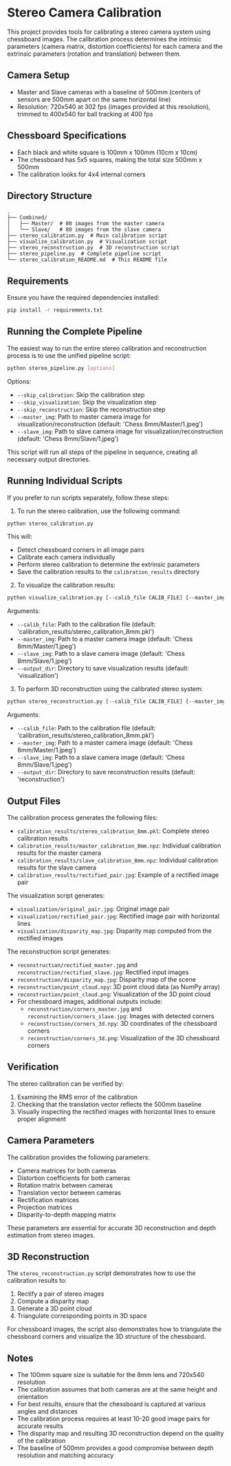 # Stereo Camera Calibration

This project provides tools for calibrating a stereo camera system using chessboard images. The calibration process determines the intrinsic parameters (camera matrix, distortion coefficients) for each camera and the extrinsic parameters (rotation and translation) between them.

## Camera Setup

- Master and Slave cameras with a baseline of 500mm (centers of sensors are 500mm apart on the same horizontal line)
- Resolution: 720x540 at 302 fps (images provided at this resolution), trimmed to 400x540 for ball tracking at 400 fps

## Chessboard Specifications

- Each black and white square is 100mm x 100mm (10cm x 10cm)
- The chessboard has 5x5 squares, making the total size 500mm x 500mm
- The calibration looks for 4x4 internal corners

## Directory Structure

```
.
├── Combined/
│   ├── Master/  # 80 images from the master camera
│   └── Slave/   # 80 images from the slave camera
├── stereo_calibration.py  # Main calibration script
├── visualize_calibration.py  # Visualization script
├── stereo_reconstruction.py  # 3D reconstruction script
├── stereo_pipeline.py  # Complete pipeline script
└── stereo_calibration_README.md  # This README file
```

## Requirements

Ensure you have the required dependencies installed:

```bash
pip install -r requirements.txt
```

## Running the Complete Pipeline

The easiest way to run the entire stereo calibration and reconstruction process is to use the unified pipeline script:

```bash
python stereo_pipeline.py [options]
```

Options:
- `--skip_calibration`: Skip the calibration step
- `--skip_visualization`: Skip the visualization step
- `--skip_reconstruction`: Skip the reconstruction step
- `--master_img`: Path to master camera image for visualization/reconstruction (default: 'Chess 8mm/Master/1.jpeg')
- `--slave_img`: Path to slave camera image for visualization/reconstruction (default: 'Chess 8mm/Slave/1.jpeg')

This script will run all steps of the pipeline in sequence, creating all necessary output directories.

## Running Individual Scripts

If you prefer to run scripts separately, follow these steps:

1. To run the stereo calibration, use the following command:

```bash
python stereo_calibration.py
```

This will:
- Detect chessboard corners in all image pairs
- Calibrate each camera individually
- Perform stereo calibration to determine the extrinsic parameters
- Save the calibration results to the `calibration_results` directory

2. To visualize the calibration results:

```bash
python visualize_calibration.py [--calib_file CALIB_FILE] [--master_img MASTER_IMG] [--slave_img SLAVE_IMG] [--output_dir OUTPUT_DIR]
```

Arguments:
- `--calib_file`: Path to the calibration file (default: 'calibration_results/stereo_calibration_8mm.pkl')
- `--master_img`: Path to a master camera image (default: 'Chess 8mm/Master/1.jpeg')
- `--slave_img`: Path to a slave camera image (default: 'Chess 8mm/Slave/1.jpeg')
- `--output_dir`: Directory to save visualization results (default: 'visualization')

3. To perform 3D reconstruction using the calibrated stereo system:

```bash
python stereo_reconstruction.py [--calib_file CALIB_FILE] [--master_img MASTER_IMG] [--slave_img SLAVE_IMG] [--output_dir OUTPUT_DIR]
```

Arguments:
- `--calib_file`: Path to the calibration file (default: 'calibration_results/stereo_calibration_8mm.pkl')
- `--master_img`: Path to a master camera image (default: 'Chess 8mm/Master/1.jpeg')
- `--slave_img`: Path to a slave camera image (default: 'Chess 8mm/Slave/1.jpeg')
- `--output_dir`: Directory to save reconstruction results (default: 'reconstruction')

## Output Files

The calibration process generates the following files:

- `calibration_results/stereo_calibration_8mm.pkl`: Complete stereo calibration results
- `calibration_results/master_calibration_8mm.npz`: Individual calibration results for the master camera
- `calibration_results/slave_calibration_8mm.npz`: Individual calibration results for the slave camera
- `calibration_results/rectified_pair.jpg`: Example of a rectified image pair

The visualization script generates:

- `visualization/original_pair.jpg`: Original image pair
- `visualization/rectified_pair.jpg`: Rectified image pair with horizontal lines
- `visualization/disparity_map.jpg`: Disparity map computed from the rectified images

The reconstruction script generates:

- `reconstruction/rectified_master.jpg` and `reconstruction/rectified_slave.jpg`: Rectified input images
- `reconstruction/disparity_map.jpg`: Disparity map of the scene
- `reconstruction/point_cloud.npy`: 3D point cloud data (as NumPy array)
- `reconstruction/point_cloud.png`: Visualization of the 3D point cloud
- For chessboard images, additional outputs include:
  - `reconstruction/corners_master.jpg` and `reconstruction/corners_slave.jpg`: Images with detected corners
  - `reconstruction/corners_3d.npy`: 3D coordinates of the chessboard corners
  - `reconstruction/corners_3d.png`: Visualization of the 3D chessboard corners

## Verification

The stereo calibration can be verified by:

1. Examining the RMS error of the calibration
2. Checking that the translation vector reflects the 500mm baseline
3. Visually inspecting the rectified images with horizontal lines to ensure proper alignment

## Camera Parameters

The calibration provides the following parameters:

- Camera matrices for both cameras
- Distortion coefficients for both cameras
- Rotation matrix between cameras
- Translation vector between cameras
- Rectification matrices
- Projection matrices
- Disparity-to-depth mapping matrix

These parameters are essential for accurate 3D reconstruction and depth estimation from stereo images.

## 3D Reconstruction

The `stereo_reconstruction.py` script demonstrates how to use the calibration results to:

1. Rectify a pair of stereo images
2. Compute a disparity map
3. Generate a 3D point cloud
4. Triangulate corresponding points in 3D space

For chessboard images, the script also demonstrates how to triangulate the chessboard corners and visualize the 3D structure of the chessboard.

## Notes

- The 100mm square size is suitable for the 8mm lens and 720x540 resolution
- The calibration assumes that both cameras are at the same height and orientation
- For best results, ensure that the chessboard is captured at various angles and distances
- The calibration process requires at least 10-20 good image pairs for accurate results
- The disparity map and resulting 3D reconstruction depend on the quality of the calibration
- The baseline of 500mm provides a good compromise between depth resolution and matching accuracy 